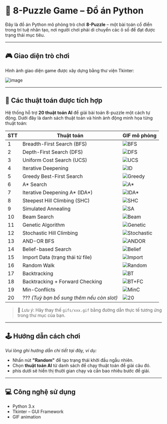 # 🧩 8-Puzzle Game – Đồ án Python

Đây là đồ án Python mô phỏng trò chơi **8-Puzzle** – một bài toán cổ điển trong trí tuệ nhân tạo, nơi người chơi phải di chuyển các ô số để đạt được trạng thái mục tiêu.

---

## 🎮 Giao diện trò chơi

Hình ảnh giao diện game được xây dựng bằng thư viện Tkinter:

![image](https://github.com/user-attachments/assets/9470a0fc-1505-4889-9638-9fa4d0ff1200)

---

## 🧠 Các thuật toán được tích hợp

Hệ thống hỗ trợ **20 thuật toán AI** để giải bài toán 8-puzzle một cách tự động. Dưới đây là danh sách thuật toán và hình ảnh động minh họa từng thuật toán:

| STT | Thuật toán                             | GIF mô phỏng                |
|-----|----------------------------------------|-----------------------------|
| 1   | Breadth-First Search (BFS)             | ![BFS](gifs/bfs.gif)        |
| 2   | Depth-First Search (DFS)               | ![DFS](gifs/dfs.gif)        |
| 3   | Uniform Cost Search (UCS)              | ![UCS](gifs/ucs.gif)        |
| 4   | Iterative Deepening                    | ![ID](gifs/iterative.gif)   |
| 5   | Greedy Best-First Search               | ![Greedy](gifs/greedy.gif)  |
| 6   | A* Search                               | ![A*](gifs/astar.gif)       |
| 7   | Iterative Deepening A* (IDA*)          | ![IDA*](gifs/ida.gif)       |
| 8   | Steepest Hill Climbing (SHC)           | ![SHC](gifs/shc.gif)        |
| 9   | Simulated Annealing                    | ![SA](gifs/annealing.gif)   |
| 10  | Beam Search                            | ![Beam](gifs/beam.gif)      |
| 11  | Genetic Algorithm                      | ![Genetic](gifs/genetic.gif)|
| 12  | Stochastic Hill Climbing               | ![Stochastic](gifs/stochastic.gif) |
| 13  | AND-OR BFS                             | ![ANDOR](gifs/andor.gif)    |
| 14  | Belief-based Search                    | ![Belief](gifs/belief.gif)  |
| 15  | Import Data (trạng thái từ file)       | ![Import](gifs/import.gif)  |
| 16  | Random Walk                            | ![Random](gifs/random.gif)  |
| 17  | Backtracking                           | ![BT](gifs/backtracking.gif)|
| 18  | Backtracking + Forward Checking        | ![BT+FC](gifs/fc.gif)       |
| 19  | Min-Conflicts                          | ![MinC](gifs/minconflict.gif)|
| 20  | ??? *(Tuỳ bạn bổ sung thêm nếu còn slot)* | ![20](gifs/placeholder.gif) |

> 📌 *Lưu ý*: Hãy thay thế `gifs/xxx.gif` bằng đường dẫn thực tế tương ứng trong thư mục của bạn.

---

## 🕹️ Hướng dẫn cách chơi

_Vui lòng ghi hướng dẫn chi tiết tại đây, ví dụ:_

- Nhấn nút **"Random"** để tạo trạng thái khởi đầu ngẫu nhiên.
- Chọn **thuật toán AI** từ danh sách để chạy thuật toán để giải câu đó.
- phis dưới sẽ hiển thị thười gian chạy và cần bao nhiêu bước để giải.
---

## 💻 Công nghệ sử dụng

- Python 3.x
- Tkinter – GUI Framework
- GIF animation
